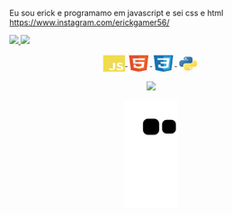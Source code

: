 
Eu sou erick e programamo em javascript e sei css e html<br>
https://www.instagram.com/erickgamer56/                     
 <div>
  <a href="https://github.com/erickgamer56">
  <img height="180em" src="https://github-readme-stats.vercel.app/api?username=Erickgamer56&show_icons=true&theme=dark&include_all_commits=true&count_private=true"/>
  <img height="180em" src="https://github-readme-stats.vercel.app/api/top-langs/?username=Erickgamer56&layout=compact&langs_count=7&theme=dark"/>
</div>
<div style="display: inline_block" align="center"><br>
  <img align="center" alt="Rafa-Js" height="30" width="40" src="https://raw.githubusercontent.com/devicons/devicon/master/icons/javascript/javascript-plain.svg">
  <img align="center" alt="Rafa-HTML" height="30" width="40" src="https://raw.githubusercontent.com/devicons/devicon/master/icons/html5/html5-original.svg">
  <img align="center" alt="Rafa-CSS" height="30" width="40" src="https://raw.githubusercontent.com/devicons/devicon/master/icons/css3/css3-original.svg">
  <img align="center" alt="Rafa-Python" height="30" width="40" src="https://raw.githubusercontent.com/devicons/devicon/master/icons/python/python-original.svg">
</div><br>
         
         

         
       
         
<div align="center" > 
  <a href="https://www.instagram.com/erickgamer56/" target="_blank"><img src="https://img.shields.io/badge/Instagram-OOOO?style=for-the-badge&logo=instagram&logoColor=white" target="_blank"></a>
         
         
  ![Snake animation](https://github.com/rafaballerini/rafaballerini/blob/output/github-contribution-grid-snake.svg)
 
</div>
